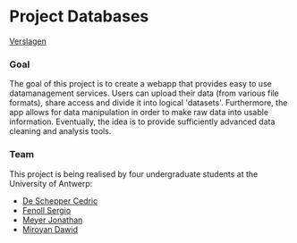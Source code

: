 # Project Databases

[Verslagen](https://drive.google.com/drive/folders/1DXKPi517U_LaalKiTND5b05a3XTH7IG5?usp=sharing "Wekelijkse verslagen (read only)") 

### Goal
The goal of this project is to create a webapp that provides easy to use datamanagement services.
Users can upload their data (from various file formats), share access and divide it into logical 'datasets'.
Furthermore, the app allows for data manipulation in order to make raw data into usable information. Eventually, the idea is to provide sufficiently advanced data cleaning and analysis tools.


### Team
This project is being realised by four undergraduate students at the University of Antwerp:

* [De Schepper Cedric](https://github.com/DeSchepperCedric)
* [Fenoll Sergio](https://github.com/sergiofenoll)
* [Meyer Jonathan](https://github.com/DawidMiroyan)
* [Miroyan Dawid](https://github.com/MeyerJon)
